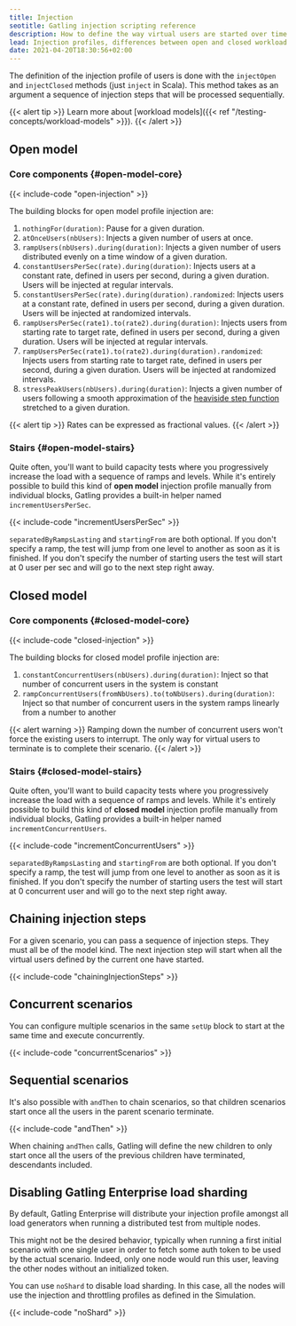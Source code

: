 ```yaml
---
title: Injection
seotitle: Gatling injection scripting reference
description: How to define the way virtual users are started over time and injected into a scenario. Explain the difference between open and closed workload models and which type suits your application best.
lead: Injection profiles, differences between open and closed workload models
date: 2021-04-20T18:30:56+02:00
---
```


The definition of the injection profile of users is done with the `injectOpen` and `injectClosed` methods (just `inject` in Scala). This method takes as an argument a sequence of injection steps that will be processed sequentially.

{{< alert tip >}}
Learn more about [workload models]({{< ref "/testing-concepts/workload-models" >}}). 
{{< /alert >}}


## Open model

### Core components {#open-model-core}

{{< include-code "open-injection" >}}

The building blocks for open model profile injection are:

1. `nothingFor(duration)`: Pause for a given duration.
2. `atOnceUsers(nbUsers)`: Injects a given number of users at once.
3. `rampUsers(nbUsers).during(duration)`: Injects a given number of users distributed evenly on a time window of a given duration.
4. `constantUsersPerSec(rate).during(duration)`: Injects users at a constant rate, defined in users per second, during a given duration. Users will be injected at regular intervals.
5. `constantUsersPerSec(rate).during(duration).randomized`: Injects users at a constant rate, defined in users per second, during a given duration. Users will be injected at randomized intervals.
6. `rampUsersPerSec(rate1).to(rate2).during(duration)`: Injects users from starting rate to target rate, defined in users per second, during a given duration. Users will be injected at regular intervals.
7. `rampUsersPerSec(rate1).to(rate2).during(duration).randomized`: Injects users from starting rate to target rate, defined in users per second, during a given duration. Users will be injected at randomized intervals.
8. `stressPeakUsers(nbUsers).during(duration)`: Injects a given number of users following a smooth approximation of the [heaviside step function](http://en.wikipedia.org/wiki/Heaviside_step_function) stretched to a given duration.

{{< alert tip >}}
Rates can be expressed as fractional values.
{{< /alert >}}

### Stairs {#open-model-stairs}

Quite often, you'll want to build capacity tests where you progressively increase the load with a sequence of ramps and levels.
While it's entirely possible to build this kind of **open model** injection profile manually from individual blocks,
Gatling provides a built-in helper named `incrementUsersPerSec`.

{{< include-code "incrementUsersPerSec" >}}

`separatedByRampsLasting` and `startingFrom` are both optional.
If you don't specify a ramp, the test will jump from one level to another as soon as it is finished.
If you don't specify the number of starting users the test will start at 0 user per sec and will go to the next step right away.

## Closed model

### Core components {#closed-model-core}

{{< include-code "closed-injection" >}}

The building blocks for closed model profile injection are:

1. `constantConcurrentUsers(nbUsers).during(duration)`: Inject so that number of concurrent users in the system is constant
2. `rampConcurrentUsers(fromNbUsers).to(toNbUsers).during(duration)`: Inject so that number of concurrent users in the system ramps linearly from a number to another

{{< alert warning >}}
Ramping down the number of concurrent users won't force the existing users to interrupt.
The only way for virtual users to terminate is to complete their scenario.
{{< /alert >}}

### Stairs {#closed-model-stairs}

Quite often, you'll want to build capacity tests where you progressively increase the load with a sequence of ramps and levels.
While it's entirely possible to build this kind of **closed model** injection profile manually from individual blocks,
Gatling provides a built-in helper named `incrementConcurrentUsers`.

{{< include-code "incrementConcurrentUsers" >}}

`separatedByRampsLasting` and `startingFrom` are both optional.
If you don't specify a ramp, the test will jump from one level to another as soon as it is finished.
If you don't specify the number of starting users the test will start at 0 concurrent user and will go to the next step right away.

## Chaining injection steps

For a given scenario, you can pass a sequence of injection steps.
They must all be of the model kind.
The next injection step will start when all the virtual users defined by the current one have started.

{{< include-code "chainingInjectionSteps" >}}

## Concurrent scenarios

You can configure multiple scenarios in the same `setUp` block to start at the same time and execute concurrently.

{{< include-code "concurrentScenarios" >}}

## Sequential scenarios

It's also possible with `andThen` to chain scenarios, so that children scenarios start once all the users in the parent scenario terminate.

{{< include-code "andThen" >}}

When chaining `andThen` calls, Gatling will define the new children to only start once all the users of the previous children have terminated, descendants included.

## Disabling Gatling Enterprise load sharding

By default, Gatling Enterprise will distribute your injection profile amongst all load generators when running a distributed test from multiple nodes.

This might not be the desired behavior, typically when running a first initial scenario with one single user in order to fetch some auth token to be used by the actual scenario.
Indeed, only one node would run this user, leaving the other nodes without an initialized token.

You can use `noShard` to disable load sharding. In this case, all the nodes will use the injection and throttling profiles as defined in the Simulation.

{{< include-code "noShard" >}}
